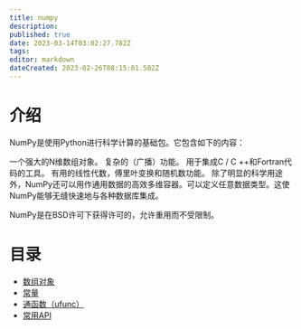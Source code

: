 ```yaml
---
title: numpy
description: 
published: true
date: 2023-03-14T03:02:27.782Z
tags: 
editor: markdown
dateCreated: 2023-02-26T08:15:01.502Z
---
```


# 介绍
NumPy是使用Python进行科学计算的基础包。它包含如下的内容：

一个强大的N维数组对象。
复杂的（广播）功能。
用于集成C / C ++和Fortran代码的工具。
有用的线性代数，傅里叶变换和随机数功能。
除了明显的科学用途外，NumPy还可以用作通用数据的高效多维容器。可以定义任意数据类型。这使NumPy能够无缝快速地与各种数据库集成。

NumPy是在BSD许可下获得许可的，允许重用而不受限制。

# 目录

- [数组对象](/backend/model_python/模块/numpy/数组对象)
- [常量](/backend/model_python/模块/numpy/常量)
- [通函数（ufunc）](/backend/model_python/模块/numpy/通函数（ufunc）)
- [常用API](/backend/model_python/模块/numpy/常用API)


